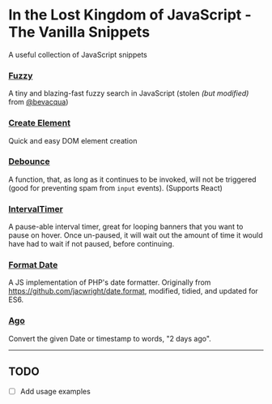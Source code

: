 # In the Lost Kingdom of JavaScript - The Vanilla Snippets
A useful collection of JavaScript snippets

### [Fuzzy](https://github.com/Tam/LostKingdom/blob/master/fuzzy.js)
A tiny and blazing-fast fuzzy search in JavaScript (stolen *(but modified)* from [@bevacqua](https://github.com/bevacqua/fuzzysearch))

### [Create Element](https://github.com/Tam/LostKingdom/blob/master/createElement.js)
Quick and easy DOM element creation

### [Debounce](https://github.com/Tam/LostKingdom/blob/master/debounce.js)
A function, that, as long as it continues to be invoked, will not be triggered (good for preventing spam from `input` events). (Supports React)

### [IntervalTimer](https://github.com/Tam/LostKingdom/blob/master/IntervalTimer.js)
A pause-able interval timer, great for looping banners that you want to pause on hover. Once un-paused, it will wait out the amount of time it would have had to wait if not paused, before continuing.

### [Format Date](https://github.com/Tam/LostKingdom/blob/master/formatDate.js)
A JS implementation of PHP's date formatter. Originally from https://github.com/jacwright/date.format, modified, tidied, and updated for ES6.

### [Ago](https://github.com/Tam/LostKingdom/blob/master/ago.js)
Convert the given Date or timestamp to words, "2 days ago".

---

## TODO
- [ ] Add usage examples
